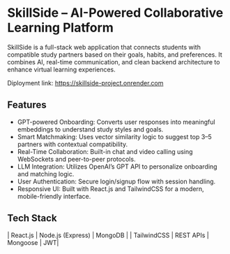 # SkillSide – AI-Powered Collaborative Learning Platform

SkillSide is a full-stack web application that connects students with compatible study partners based on their goals, habits, and preferences. 
It combines AI, real-time communication, and clean backend architecture to enhance virtual learning experiences.

Diployment link: https://skillside-project.onrender.com

## Features

-  GPT-powered Onboarding: Converts user responses into meaningful embeddings to understand study styles and goals.
-  Smart Matchmaking: Uses vector similarity logic to suggest top 3–5 partners with contextual compatibility.
-  Real-Time Collaboration: Built-in chat and video calling using WebSockets and peer-to-peer protocols.
-  LLM Integration: Utilizes OpenAI’s GPT API to personalize onboarding and matching logic.
-  User Authentication: Secure login/signup flow with session handling.
-  Responsive UI: Built with React.js and TailwindCSS for a modern, mobile-friendly interface.

## Tech Stack

| React.js | Node.js (Express) | MongoDB |
| TailwindCSS | REST APIs | Mongoose | JWT|



